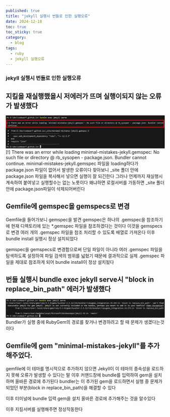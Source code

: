 ```yaml
---
published: true
title: "jekyll 실행시 번들로 인한 실행오류"
date: 2024-12-18
toc: true
toc_sticky: true
category: 
  - blog
tags:
  - ruby
  - jekyll 실행오류
---
```


### jekyll 실행시 번들로 인한 실행오류

## 지킬을 재실행했을시 저에러가 뜨며 실행이되지 않는 오류가 발생했다
 ![Image Alt error img-1](/assets/images/post/241218-etc-blog-jekyll/2024-12-17-jekyll-blog-1.png)
 [!] There was an error while loading minimal-mistakes-jekyll.gemspec: No such file or directory @ rb_sysopen - package.json. Bundler cannot continue.
 minimal-mistakes-jekyll.gemspec 파일을 loading하다가 package.json 파일이 없어서 발생한 오류이다
 찾아보니 _site 폴더 안에 package.json 파일을 복사해서 넣으면 실행이 잘 되긴한다 그러나 언제까지 재실행시 계속하여 붙여넣고 실행할수는 없는 노릇이다 왜냐하면 로컬서버를 가동하면 _site 폴더 안에 package.json파일이 삭제되어버린다

## Gemfile에 gemspec을 gemspecs로 변경

 Gemfile을 들어가보니 gemspec을 발견 gemspec은 하나의 .gemspec을 참조하기에 현재 디렉토리에 있는 *.gemspec 파일을 참조하겠다는 것이다
 이것을 gemspecs로 변경 여러 개의 .gemspec 파일을 참조 처리할 수 있도록 배열로 가져온다
 이후 bundle install 실행시 정상 설치되었다

 gemspec을 gemspecs로 변경함으로써 단일 파일이 아니라 여러 .gemspec 파일을 탐색하도록 설정하여 파일 검색의 범위를 넓혔기 때문에
결과적으로 실제 .gemspec 파일을 제대로 참조하게 되어 bundle install이 정상 설치됬다

## 번들 실행시 bundle exec jekyll serve시 "block in replace_bin_path" 에러가 발생했다
![Image Alt error img-1](/assets/images/post/241218-etc-blog-jekyll/2024-12-17-jekyll-blog-2.png)
 Bundler가 실행 중에 RubyGem의 경로를 찾거나 변경하려고 할 때 문제가 생겼다는것이다
 
## Gemfile에 gem "minimal-mistakes-jekyll"를 추가해주었다.
 gemfile에 이 테마를 명시적으로 추가하지 않으면 Jekyll이 이 테마의 종속성을 로드하지 못해 오류가 발생할 수 있다는 말
 이후 커맨드창에 bundle를 입력하여 gem을 설치하며 올바른 경로에 추가된다
 bundler는 이 추가된 gem을 로드하면서 실행 중 문제가 되었던 부분(block in replace_bin_path)을 해결할 수 있다
 
 이후 터미널에 bundle 입력 gem을 설치 올바른 경로에 추가해주는 것을 알수있다

 이후 지킬서버를 실행해주면 정상작동한다